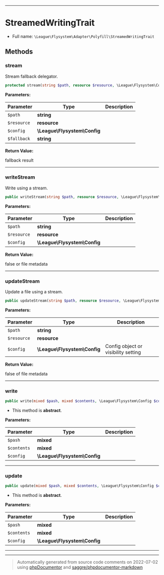 ***

# StreamedWritingTrait





* Full name: `\League\Flysystem\Adapter\Polyfill\StreamedWritingTrait`




## Methods


### stream

Stream fallback delegator.

```php
protected stream(string $path, resource $resource, \League\Flysystem\Config $config, string $fallback): mixed
```








**Parameters:**

| Parameter | Type | Description |
|-----------|------|-------------|
| `$path` | **string** |  |
| `$resource` | **resource** |  |
| `$config` | **\League\Flysystem\Config** |  |
| `$fallback` | **string** |  |


**Return Value:**

fallback result



***

### writeStream

Write using a stream.

```php
public writeStream(string $path, resource $resource, \League\Flysystem\Config $config): mixed
```








**Parameters:**

| Parameter | Type | Description |
|-----------|------|-------------|
| `$path` | **string** |  |
| `$resource` | **resource** |  |
| `$config` | **\League\Flysystem\Config** |  |


**Return Value:**

false or file metadata



***

### updateStream

Update a file using a stream.

```php
public updateStream(string $path, resource $resource, \League\Flysystem\Config $config): mixed
```








**Parameters:**

| Parameter | Type | Description |
|-----------|------|-------------|
| `$path` | **string** |  |
| `$resource` | **resource** |  |
| `$config` | **\League\Flysystem\Config** | Config object or visibility setting |


**Return Value:**

false of file metadata



***

### write



```php
public write(mixed $pash, mixed $contents, \League\Flysystem\Config $config): mixed
```




* This method is **abstract**.



**Parameters:**

| Parameter | Type | Description |
|-----------|------|-------------|
| `$pash` | **mixed** |  |
| `$contents` | **mixed** |  |
| `$config` | **\League\Flysystem\Config** |  |




***

### update



```php
public update(mixed $pash, mixed $contents, \League\Flysystem\Config $config): mixed
```




* This method is **abstract**.



**Parameters:**

| Parameter | Type | Description |
|-----------|------|-------------|
| `$pash` | **mixed** |  |
| `$contents` | **mixed** |  |
| `$config` | **\League\Flysystem\Config** |  |




***

***
> Automatically generated from source code comments on 2022-07-02 using [phpDocumentor](http://www.phpdoc.org/) and [saggre/phpdocumentor-markdown](https://github.com/Saggre/phpDocumentor-markdown)

